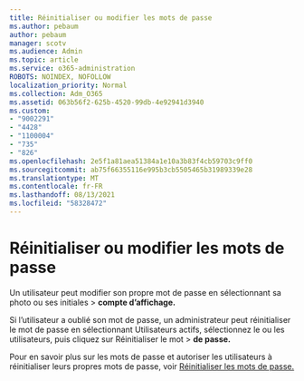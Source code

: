 ```yaml
---
title: Réinitialiser ou modifier les mots de passe
ms.author: pebaum
author: pebaum
manager: scotv
ms.audience: Admin
ms.topic: article
ms.service: o365-administration
ROBOTS: NOINDEX, NOFOLLOW
localization_priority: Normal
ms.collection: Adm_O365
ms.assetid: 063b56f2-625b-4520-99db-4e92941d3940
ms.custom:
- "9002291"
- "4428"
- "1100004"
- "735"
- "826"
ms.openlocfilehash: 2e5f1a81aea51384a1e10a3b83f4cb59703c9ff0
ms.sourcegitcommit: ab75f66355116e995b3cb5505465b31989339e28
ms.translationtype: MT
ms.contentlocale: fr-FR
ms.lasthandoff: 08/13/2021
ms.locfileid: "58328472"
---
```

# <a name="reset-or-change-passwords"></a>Réinitialiser ou modifier les mots de passe

Un utilisateur peut modifier son propre mot de passe en sélectionnant sa photo ou ses initiales > **compte d’affichage.**
  
Si l’utilisateur a oublié son mot de passe, un administrateur peut réinitialiser le mot de passe en sélectionnant Utilisateurs actifs, sélectionnez le ou les utilisateurs, puis cliquez sur Réinitialiser le mot   >  [](https://portal.office.com/adminportal/home#/users) **de passe.**
  
Pour en savoir plus sur les mots de passe et autoriser les utilisateurs à réinitialiser leurs propres mots de passe, voir [Réinitialiser les mots de passe.](https://docs.microsoft.com/microsoft-365/admin/add-users/reset-passwords)
